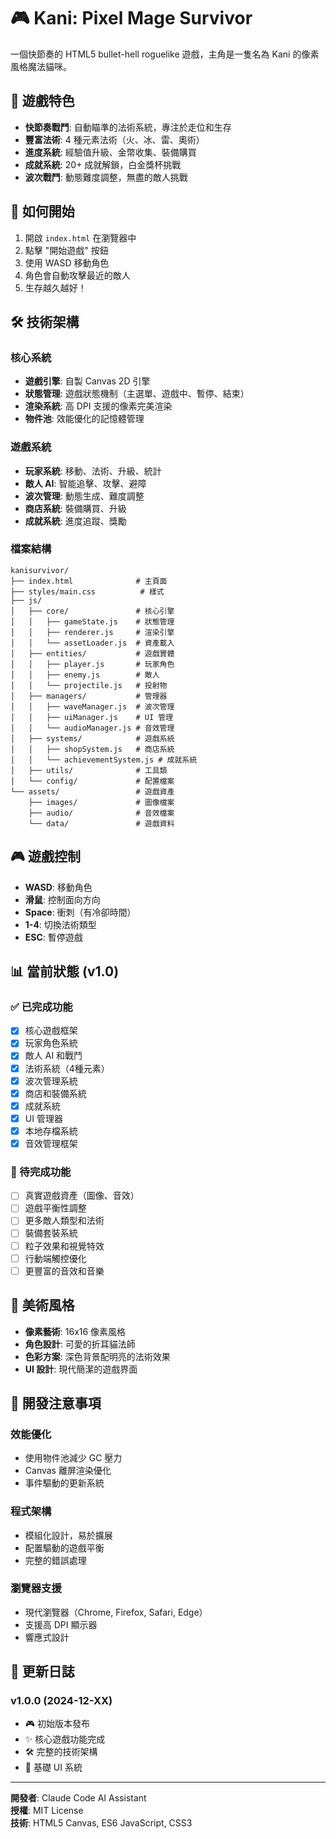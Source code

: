 # 🎮 Kani: Pixel Mage Survivor

一個快節奏的 HTML5 bullet-hell roguelike 遊戲，主角是一隻名為 Kani 的像素風格魔法貓咪。

## 🎯 遊戲特色

- **快節奏戰鬥**: 自動瞄準的法術系統，專注於走位和生存
- **豐富法術**: 4 種元素法術（火、冰、雷、奧術）
- **進度系統**: 經驗值升級、金幣收集、裝備購買
- **成就系統**: 20+ 成就解鎖，白金獎杯挑戰
- **波次戰鬥**: 動態難度調整，無盡的敵人挑戰

## 🚀 如何開始

1. 開啟 `index.html` 在瀏覽器中
2. 點擊 "開始遊戲" 按鈕
3. 使用 WASD 移動角色
4. 角色會自動攻擊最近的敵人
5. 生存越久越好！

## 🛠️ 技術架構

### 核心系統
- **遊戲引擎**: 自製 Canvas 2D 引擎
- **狀態管理**: 遊戲狀態機制（主選單、遊戲中、暫停、結束）
- **渲染系統**: 高 DPI 支援的像素完美渲染
- **物件池**: 效能優化的記憶體管理

### 遊戲系統
- **玩家系統**: 移動、法術、升級、統計
- **敵人 AI**: 智能追擊、攻擊、避障
- **波次管理**: 動態生成、難度調整
- **商店系統**: 裝備購買、升級
- **成就系統**: 進度追蹤、獎勵

### 檔案結構
```
kanisurvivor/
├── index.html              # 主頁面
├── styles/main.css          # 樣式
├── js/
│   ├── core/               # 核心引擎
│   │   ├── gameState.js    # 狀態管理
│   │   ├── renderer.js     # 渲染引擎
│   │   └── assetLoader.js  # 資產載入
│   ├── entities/           # 遊戲實體
│   │   ├── player.js       # 玩家角色
│   │   ├── enemy.js        # 敵人
│   │   └── projectile.js   # 投射物
│   ├── managers/           # 管理器
│   │   ├── waveManager.js  # 波次管理
│   │   ├── uiManager.js    # UI 管理
│   │   └── audioManager.js # 音效管理
│   ├── systems/            # 遊戲系統
│   │   ├── shopSystem.js   # 商店系統
│   │   └── achievementSystem.js # 成就系統
│   ├── utils/              # 工具類
│   └── config/             # 配置檔案
└── assets/                 # 遊戲資產
    ├── images/             # 圖像檔案
    ├── audio/              # 音效檔案
    └── data/               # 遊戲資料
```

## 🎮 遊戲控制

- **WASD**: 移動角色
- **滑鼠**: 控制面向方向
- **Space**: 衝刺（有冷卻時間）
- **1-4**: 切換法術類型
- **ESC**: 暫停遊戲

## 📊 當前狀態 (v1.0)

### ✅ 已完成功能
- [x] 核心遊戲框架
- [x] 玩家角色系統
- [x] 敵人 AI 和戰鬥
- [x] 法術系統（4種元素）
- [x] 波次管理系統
- [x] 商店和裝備系統
- [x] 成就系統
- [x] UI 管理器
- [x] 本地存檔系統
- [x] 音效管理框架

### 🚧 待完成功能
- [ ] 真實遊戲資產（圖像、音效）
- [ ] 遊戲平衡性調整
- [ ] 更多敵人類型和法術
- [ ] 裝備套裝系統
- [ ] 粒子效果和視覺特效
- [ ] 行動端觸控優化
- [ ] 更豐富的音效和音樂

## 🎨 美術風格

- **像素藝術**: 16x16 像素風格
- **角色設計**: 可愛的折耳貓法師
- **色彩方案**: 深色背景配明亮的法術效果
- **UI 設計**: 現代簡潔的遊戲界面

## 🔧 開發注意事項

### 效能優化
- 使用物件池減少 GC 壓力
- Canvas 離屏渲染優化
- 事件驅動的更新系統

### 程式架構
- 模組化設計，易於擴展
- 配置驅動的遊戲平衡
- 完整的錯誤處理

### 瀏覽器支援
- 現代瀏覽器（Chrome, Firefox, Safari, Edge）
- 支援高 DPI 顯示器
- 響應式設計

## 📝 更新日誌

### v1.0.0 (2024-12-XX)
- 🎮 初始版本發布
- ✨ 核心遊戲功能完成
- 🛠️ 完整的技術架構
- 📱 基礎 UI 系統

---

**開發者**: Claude Code AI Assistant  
**授權**: MIT License  
**技術**: HTML5 Canvas, ES6 JavaScript, CSS3